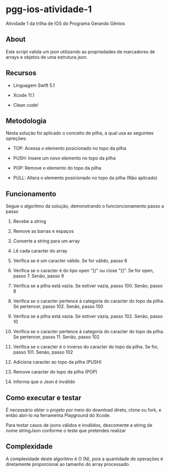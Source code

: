 # pgg-ios-atividade-1

Atividade 1 da trilha de IOS do Programa Gerando Gênios

## About

Este script valida um json utilizando as propriedades de marcadores de arrays e objetos de uma estrutura json.

## Recursos

*  Linguagem Swift 5.1

*  Xcode 11.1

* Clean code!

## Metodologia

Nesta solução foi aplicado o conceito de pilha, a qual usa as seguintes opreções:

*  TOP: Acessa o elemento posicionado no topo da pilha

*  PUSH: Insere um novo elemento no topo da pilha

*  POP: Remove o elemento do topo da pilha

*  PULL: Altera o elemento posicionado no topo da pilha (Não aplicado)


## Funcionamento

Segue o algoritmo da solução, demonstrando o funcioncionamento passo a passo

1. Recebe a string

2. Remove as barras e espaços

3. Converte a string para um array

4. Lê cada caracter do array

5. Verifica se é um caracter válido. Se for válido, passo 6

6. Verifica se o caracter é do tipo open "[{" ou close "}]". Se for open, passo 7. Senão, passo 9

7. Verifica se a pilha está vazia. Se estiver vazia, passo 100. Senão, passo 8

8. Verifica se o caracter pertence à categoria do caracter do topo da pilha. Se pertencer, passo 102. Senão, passo 100

9. Verifica se a pilha está vazia. Se estiver vazia, passo 102. Senão, passo 10

10. Verifica se o caracter pertence à categoria do caracter do topo da pilha. Se pertencer, passo 11. Senão, passo 102

11. Verifica se o caracter é o inverso do caracter do topo da pilha. Se for, passo 101. Senão, passo 102


100. Adiciona caracter ao topo da pilha (PUSH)
 
101. Remove caracter do topo da pilha (POP)
 
102. Informa que o Json é inválido


## Como executar e testar

É necessário obter o projeto por meio do download direto, clone ou fork, e então abri-lo na ferramenta Playground do Xcode.

Para testar casos de jsons válidos e inválidos, descomente a string de nome stringJson conforme o teste que pretendes realizar

## Complexidade

A complexidade deste algoritmo é O (N), pois a quantidade de operações é diretamente proporcional ao tamanho do array processado.

